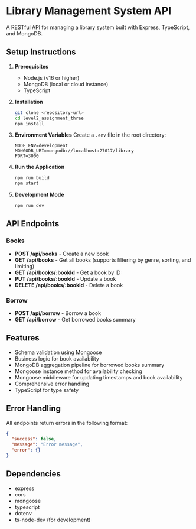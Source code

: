 # Library Management System API

A RESTful API for managing a library system built with Express, TypeScript, and MongoDB.

## Setup Instructions

1. **Prerequisites**
   - Node.js (v16 or higher)
   - MongoDB (local or cloud instance)
   - TypeScript

2. **Installation**
   ```bash
   git clone <repository-url>
   cd level2_assignment_three
   npm install
   ```

3. **Environment Variables**
   Create a `.env` file in the root directory:
   ```
   NODE_ENV=development
   MONGODB_URI=mongodb://localhost:27017/library
   PORT=3000
   ```

4. **Run the Application**
   ```bash
   npm run build
   npm start
   ```

5. **Development Mode**
   ```bash
   npm run dev
   ```

## API Endpoints

### Books
- **POST /api/books** - Create a new book
- **GET /api/books** - Get all books (supports filtering by genre, sorting, and limiting)
- **GET /api/books/:bookId** - Get a book by ID
- **PUT /api/books/:bookId** - Update a book
- **DELETE /api/books/:bookId** - Delete a book

### Borrow
- **POST /api/borrow** - Borrow a book
- **GET /api/borrow** - Get borrowed books summary

## Features
- Schema validation using Mongoose
- Business logic for book availability
- MongoDB aggregation pipeline for borrowed books summary
- Mongoose instance method for availability checking
- Mongoose middleware for updating timestamps and book availability
- Comprehensive error handling
- TypeScript for type safety

## Error Handling
All endpoints return errors in the following format:
```json
{
  "success": false,
  "message": "Error message",
  "error": {}
}
```

## Dependencies
- express
- cors
- mongoose
- typescript
- dotenv
- ts-node-dev (for development)